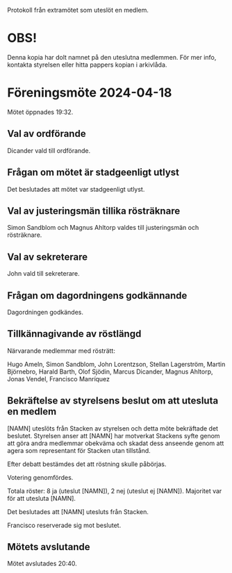 <!-- 
.. title: Protokoll till extramöte för uteslutning av medlem.
.. slug: extramote
.. date: 2024-04-18 12:00 CET
.. description: Protokoll från extramötet som uteslöt en medlem.
.. category: 2024
-->

Protokoll från extramötet som uteslöt en medlem.

<!-- TEASER_END -->

# OBS!

Denna kopia har dolt namnet på den uteslutna medlemmen. För mer info,
kontakta styrelsen eller hitta pappers kopian i arkivlåda.

# Föreningsmöte 2024-04-18

Mötet öppnades 19:32.

## Val av ordförande

Dicander vald till ordförande.

## Frågan om mötet är stadgeenligt utlyst

Det beslutades att mötet var stadgeenligt utlyst.

## Val av justeringsmän tillika rösträknare

Simon Sandblom och Magnus Ahltorp valdes till justeringsmän och rösträknare.

## Val av sekreterare

John vald till sekreterare.

## Frågan om dagordningens godkännande

Dagordningen godkändes.

## Tillkännagivande av röstlängd

Närvarande medlemmar med rösträtt:

Hugo Ameln, Simon Sandblom, John Lorentzson, Stellan Lagerström,
Martin Björnebro, Harald Barth, Olof Sjödin, Marcus Dicander, Magnus
Ahltorp, Jonas Vendel, Francisco Manríquez

## Bekräftelse av styrelsens beslut om att utesluta en medlem

[NAMN] uteslöts från Stacken av styrelsen och detta möte bekräftade
det beslutet. Styrelsen anser att [NAMN] har motverkat Stackens syfte
genom att göra andra medlemmar obekväma och skadat dess anseende genom
att agera som representant för Stacken utan tillstånd.

Efter debatt bestämdes det att röstning skulle påbörjas.

Votering genomfördes.

Totala röster: 8 ja (uteslut [NAMN]), 2 nej (uteslut ej [NAMN]). Majoritet var för att utesluta [NAMN].

Det beslutades att [NAMN] utesluts från Stacken.

Francisco reserverade sig mot beslutet.

## Mötets avslutande

Mötet avslutades 20:40.
